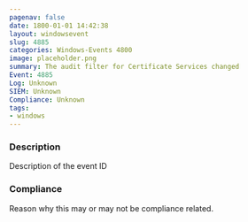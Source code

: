 ```yaml
---
pagenav: false
date: 1800-01-01 14:42:38
layout: windowsevent
slug: 4885
categories: Windows-Events 4800
image: placeholder.png
summary: The audit filter for Certificate Services changed
Event: 4885
Log: Unknown
SIEM: Unknown
Compliance: Unknown
tags:
- windows
---
```


### Description

Description of the event ID

### Compliance

Reason why this may or may not be compliance related.
